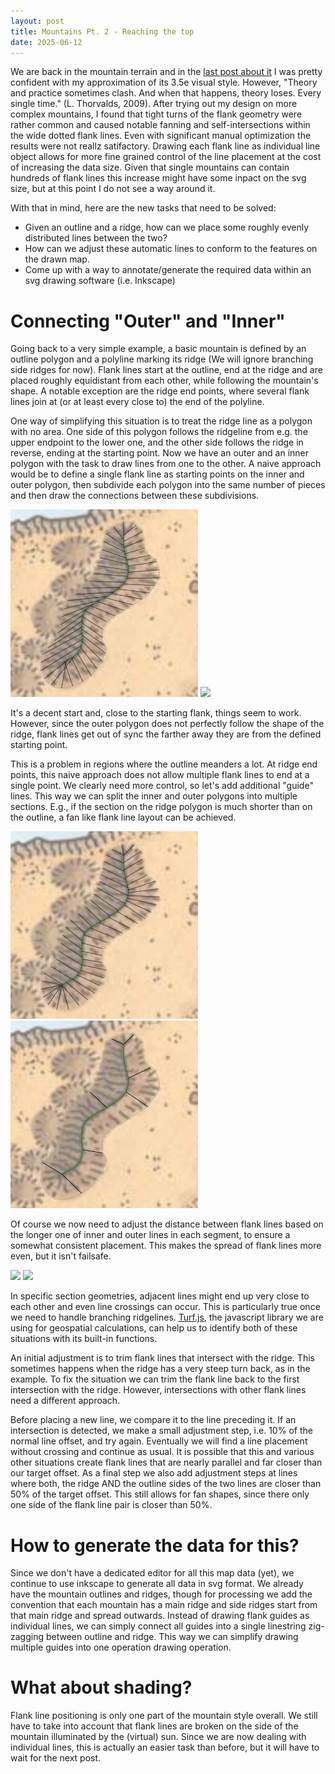 ```yaml
---
layout: post
title: Mountains Pt. 2 - Reaching the top
date: 2025-06-12
---
```


We are back in the mountain terrain and in the [last post about it](/vectorized-realms/mountains/) I was pretty confident with my approximation of its 3.5e visual style. However, "Theory and practice sometimes clash. And when that happens, theory loses. Every single time." (L. Thorvalds, 2009). After trying out my design on more complex mountains, I found that tight turns of the flank geometry were rather common and caused notable fanning and self-intersections within the wide dotted flank lines. Even with significant manual optimization the results were not reallz satifactory. Drawing each flank line as individual line object allows for more fine grained control of the line placement at the cost of increasing the data size. Given that single mountains can contain hundreds of flank lines this increase might have some inpact on the svg size, but at this point I do not see a way around it.

With that in mind, here are the new tasks that need to be solved:

* Given an outline and a ridge, how can we place some roughly evenly distributed lines between the two?
* How can we adjust these automatic lines to conform to the features on the drawn map.
* Come up with a way to annotate/generate the required data within an svg drawing software (i.e. Inkscape)

# Connecting "Outer" and "Inner"

Going back to a very simple example, a basic mountain is defined by an outline polygon and a polyline marking its ridge (We will ignore branching side ridges for now). Flank lines start at the outline, end at the ridge and are placed roughly equidistant from each other, while following the mountain's shape. A notable exception are the ridge end points, where several flank lines join at (or at least every close to) the end of the polyline. 

One way of simplifying this situation is to treat the ridge line as a polygon with no area. One side of this polygon follows the ridgeline from e.g. the upper endpoint to the lower one, and the other side follows the ridge in reverse, ending at the starting point. Now we have an outer and an inner polygon with the task to draw lines from one to the other. A naive approach would be to define a single flank line as starting points on the inner and outer polygon, then subdivide each polygon into the same number of pieces and then draw the connections between these subdivisions.

<img src="https://raw.githubusercontent.com/jonovotny/vectorized-realms/gh-pages/svg/25-06-12-mountains2/mountains2-simple.png" width=300px/> <img src="https://raw.githubusercontent.com/jonovotny/vectorized-realms/gh-pages/svg/25-06-12-mountains2/mountains2-data.png" width=300px/>

It's a decent start and, close to the starting flank, things seem to work. However, since the outer polygon does not perfectly follow the shape of the ridge, flank lines get out of sync the farther away they are from the defined starting point.

<!--more-->

This is a problem in regions where the outline meanders a lot. At ridge end points, this naive approach does not allow multiple flank lines to end at a single point. We clearly need more control, so let's add additional "guide" lines. This way we can split the inner and outer polygons into multiple sections. E.g., if the section on the ridge polygon is much shorter than on the outline, a fan like flank line layout can be achieved. 

<img src="https://raw.githubusercontent.com/jonovotny/vectorized-realms/gh-pages/svg/25-06-12-mountains2/mountains2-withguides.png" width=300px/> <img src="https://raw.githubusercontent.com/jonovotny/vectorized-realms/gh-pages/svg/25-06-12-mountains2/mountains2-guides.png" width=300px/>

Of course we now need to adjust the distance between flank lines based on the longer one of inner and outer lines in each segment, to ensure a somewhat consistent placement. This makes the spread of flank lines more even, but it isn't failsafe.

<img src="https://raw.githubusercontent.com/jonovotny/vectorized-realms/gh-pages/svg/25-06-12-mountains2/mountains-crossing.png" width=300px/> <img src="https://raw.githubusercontent.com/jonovotny/vectorized-realms/gh-pages/svg/25-06-12-mountains2/mountains-ridgetrim.png" width=300px/>

 In specific section geometries, adjacent lines might end up very close to each other and even line crossings can occur. This is particularly true once we need to handle branching ridgelines. [Turf.js](https://turfjs.org/), the javascript library we are using for geospatial calculations, can help us to identify both of these situations with its built-in functions.

 An initial adjustment is to trim flank lines that intersect with the ridge. This sometimes happens when the ridge has a very steep turn back, as in the example. To fix the situation we can trim the flank line back to the first intersection with the ridge. However, intersections with other flank lines need a different approach.

Before placing a new line, we compare it to the line preceding it. If an intersection is detected, we make a small adjustment step, i.e. 10% of the normal line offset, and try again. Eventually we will find a line placement without crossing and continue as usual. It is possible that this and various other situations create flank lines that are nearly parallel and far closer than our target offset. As a final step we also add adjustment steps at lines where both, the ridge AND the outline sides of the two lines are closer than 50% of the target offset. This still allows for fan shapes, since there only one side of the flank line pair is closer than 50%.

# How to generate the data for this?

Since we don't have a dedicated editor for all this map data (yet), we continue to use inkscape to generate all data in svg format. We already have the mountain outlines and ridges, though for processing we add the convention that each mountain has a main ridge and side ridges start from that main ridge and spread outwards. Instead of drawing flank guides as individual lines, we can simply connect all guides into a single linestring zig-zagging between outline and ridge. This way we can simplify drawing multiple guides into one operation drawing operation.

# What about shading?

Flank line positioning is only one part of the mountain style overall. We still have to take into account that flank lines are broken on the side of the mountain illuminated by the (virtual) sun. Since we are now dealing with individual lines, this is actually an easier task than before, but it will have to wait for the next post.